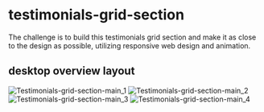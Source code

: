 # testimonials-grid-section
The challenge is to build this testimonials grid section and make it as close to the design as possible, utilizing responsive web design and animation.

## desktop overview layout
![Testimonials-grid-section-main_1](https://github.com/anna-bachorska/testimonials-grid-section/assets/125367541/4551c8ad-3777-4692-9414-f2b8f3cfc455)
![Testimonials-grid-section-main_2](https://github.com/anna-bachorska/testimonials-grid-section/assets/125367541/56aaafb0-6111-4233-a467-1bf1a3dedbf5)
![Testimonials-grid-section-main_3](https://github.com/anna-bachorska/testimonials-grid-section/assets/125367541/6758c668-4718-48b4-a159-7fd22ddf8fb3)
![Testimonials-grid-section-main_4](https://github.com/anna-bachorska/testimonials-grid-section/assets/125367541/e8f45893-a977-4bec-b5f1-d64648c7436c)
